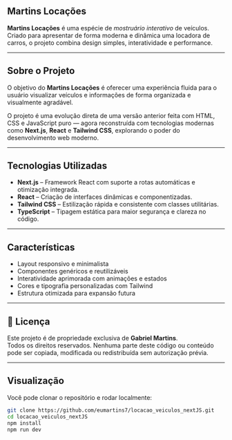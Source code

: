 ## Martins Locações

**Martins Locações** é uma espécie de *mostruário interativo* de veículos.  
Criado para apresentar de forma moderna e dinâmica uma locadora de carros, o projeto combina design simples, interatividade e performance.

---

## Sobre o Projeto

O objetivo do **Martins Locações** é oferecer uma experiência fluida para o usuário visualizar veículos e informações de forma organizada e visualmente agradável.

O projeto é uma evolução direta de uma versão anterior feita com HTML, CSS e JavaScript puro — agora reconstruída com tecnologias modernas como **Next.js**, **React** e **Tailwind CSS**, explorando o poder do desenvolvimento web moderno.

---

## Tecnologias Utilizadas

- **Next.js** – Framework React com suporte a rotas automáticas e otimização integrada.  
- **React** – Criação de interfaces dinâmicas e componentizadas.  
- **Tailwind CSS** – Estilização rápida e consistente com classes utilitárias.  
- **TypeScript** – Tipagem estática para maior segurança e clareza no código.  

---

## Características

- Layout responsivo e minimalista  
- Componentes genéricos e reutilizáveis  
- Interatividade aprimorada com animações e estados  
- Cores e tipografia personalizadas com Tailwind  
- Estrutura otimizada para expansão futura  

---

## 📜 Licença

Este projeto é de propriedade exclusiva de **Gabriel Martins**.  
Todos os direitos reservados. Nenhuma parte deste código ou conteúdo pode ser copiada, modificada ou redistribuída sem autorização prévia.

---

## Visualização

Você pode clonar o repositório e rodar localmente:
```bash
git clone https://github.com/eumartins7/locacao_veiculos_nextJS.git
cd locacao_veiculos_nextJS
npm install
npm run dev
